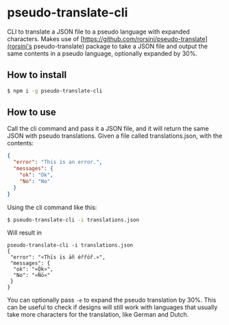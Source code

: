 # pseudo-translate-cli

CLI to translate a JSON file to a pseudo language with expanded characters.
Makes use of [https://github.com/rorsini/pseudo-translate](rorsini's pseudo-translate) package to take a JSON file and output the same contents in a pseudo language, 
optionally expanded by 30%.

## How to install

```bash
$ npm i -g pseudo-translate-cli
```

## How to use

Call the cli command and pass it a JSON file, and it will return the same JSON with pseudo translations.
Given a file called translations.json, with the contents:
```json
{
  "error": "This is an error.",
  "messages": {
    "ok": "Ok",
    "No": "No"
  }
}
```

Using the cli command like this:
```bash
$ pseudo-translate-cli -i translations.json
```

Will result in 
```
pseudo-translate-cli -i translations.json
{
 "error": "«Thïs ïs äñ éřřöř.»",
 "messages": {
  "ok": "«Ök»",
  "No": "«Ñö»"
 }
}
```

You can optionally pass `-e` to expand the pseudo translation by 30%. This can be useful to check if designs will still work with languages that usually take more characters for the translation, like German and Dutch.

